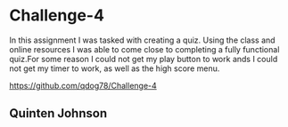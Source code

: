 # Challenge-4

In this assignment I was tasked with creating a quiz. Using the class and online resources I was able to come close to completing a fully functional quiz.For some reason I could not get my play button to work ands I could not get my timer to work, as well as the high score menu.


https://github.com/qdog78/Challenge-4



## Quinten Johnson